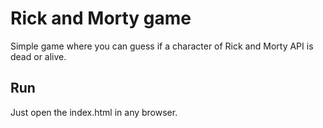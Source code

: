 # Rick and Morty game
Simple game where you can guess if a character of Rick and Morty API is dead or alive.

## Run
Just open the index.html in any browser.


